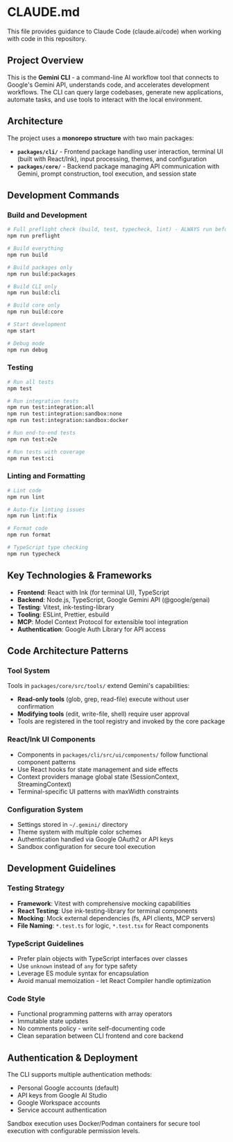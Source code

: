 # CLAUDE.md

This file provides guidance to Claude Code (claude.ai/code) when working with code in this repository.

## Project Overview

This is the **Gemini CLI** - a command-line AI workflow tool that connects to Google's Gemini API, understands code, and accelerates development workflows. The CLI can query large codebases, generate new applications, automate tasks, and use tools to interact with the local environment.

## Architecture

The project uses a **monorepo structure** with two main packages:

- **`packages/cli/`** - Frontend package handling user interaction, terminal UI (built with React/Ink), input processing, themes, and configuration
- **`packages/core/`** - Backend package managing API communication with Gemini, prompt construction, tool execution, and session state

## Development Commands

### Build and Development
```bash
# Full preflight check (build, test, typecheck, lint) - ALWAYS run before commits
npm run preflight

# Build everything
npm run build

# Build packages only
npm run build:packages

# Build CLI only
npm run build:cli

# Build core only  
npm run build:core

# Start development
npm start

# Debug mode
npm run debug
```

### Testing
```bash
# Run all tests
npm test

# Run integration tests
npm run test:integration:all
npm run test:integration:sandbox:none
npm run test:integration:sandbox:docker

# Run end-to-end tests
npm run test:e2e

# Run tests with coverage
npm run test:ci
```

### Linting and Formatting
```bash
# Lint code
npm run lint

# Auto-fix linting issues
npm run lint:fix

# Format code
npm run format

# TypeScript type checking
npm run typecheck
```

## Key Technologies & Frameworks

- **Frontend**: React with Ink (for terminal UI), TypeScript
- **Backend**: Node.js, TypeScript, Google Gemini API (@google/genai)
- **Testing**: Vitest, ink-testing-library
- **Tooling**: ESLint, Prettier, esbuild
- **MCP**: Model Context Protocol for extensible tool integration
- **Authentication**: Google Auth Library for API access

## Code Architecture Patterns

### Tool System
Tools in `packages/core/src/tools/` extend Gemini's capabilities:
- **Read-only tools** (glob, grep, read-file) execute without user confirmation
- **Modifying tools** (edit, write-file, shell) require user approval
- Tools are registered in the tool registry and invoked by the core package

### React/Ink UI Components
- Components in `packages/cli/src/ui/components/` follow functional component patterns
- Use React hooks for state management and side effects
- Context providers manage global state (SessionContext, StreamingContext)
- Terminal-specific UI patterns with maxWidth constraints

### Configuration System
- Settings stored in `~/.gemini/` directory
- Theme system with multiple color schemes
- Authentication handled via Google OAuth2 or API keys
- Sandbox configuration for secure tool execution

## Development Guidelines

### Testing Strategy
- **Framework**: Vitest with comprehensive mocking capabilities
- **React Testing**: Use ink-testing-library for terminal components
- **Mocking**: Mock external dependencies (fs, API clients, MCP servers)
- **File Naming**: `*.test.ts` for logic, `*.test.tsx` for React components

### TypeScript Guidelines
- Prefer plain objects with TypeScript interfaces over classes
- Use `unknown` instead of `any` for type safety
- Leverage ES module syntax for encapsulation
- Avoid manual memoization - let React Compiler handle optimization

### Code Style
- Functional programming patterns with array operators
- Immutable state updates
- No comments policy - write self-documenting code
- Clean separation between CLI frontend and core backend

## Authentication & Deployment

The CLI supports multiple authentication methods:
- Personal Google accounts (default)
- API keys from Google AI Studio  
- Google Workspace accounts
- Service account authentication

Sandbox execution uses Docker/Podman containers for secure tool execution with configurable permission levels.